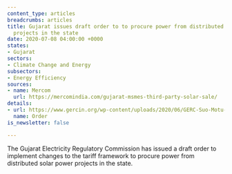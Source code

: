 ```yaml
---
content_type: articles
breadcrumbs: articles
title: Gujarat issues draft order to to procure power from distributed solar power
  projects in the state
date: 2020-07-08 04:00:00 +0000
states:
- Gujarat
sectors:
- Climate Change and Energy
subsectors:
- Energy Efficiency
sources:
- name: Mercom
  url: https://mercomindia.com/gujarat-msmes-third-party-solar-sale/
details:
- url: https://www.gercin.org/wp-content/uploads/2020/06/GERC-Suo-Motu-Order_Draft_30062020.pdf
  name: Order
is_newsletter: false

---
```

The Gujarat Electricity Regulatory Commission has issued a draft order to implement changes to the tariff framework to procure power from distributed solar power projects in the state.
